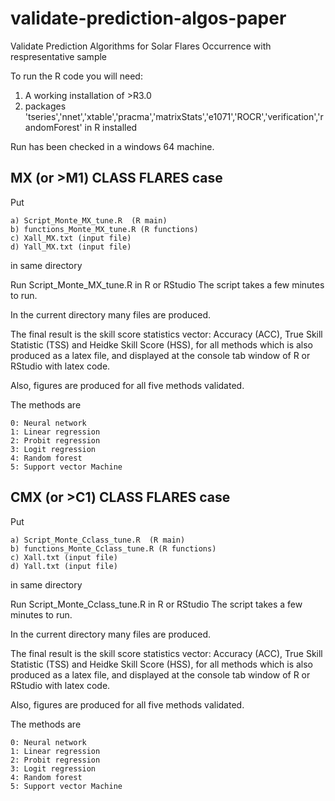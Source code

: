 # validate-prediction-algos-paper
Validate Prediction Algorithms for Solar Flares Occurrence with respresentative sample

To run the R code you will need:

1. A working installation of >R3.0
2. packages 'tseries','nnet','xtable','pracma','matrixStats','e1071','ROCR','verification','randomForest' in R installed


Run has been checked in a windows 64 machine.


## MX (or >M1) CLASS FLARES case

Put

```
a) Script_Monte_MX_tune.R  (R main) 
b) functions_Monte_MX_tune.R (R functions) 
c) Xall_MX.txt (input file) 
d) Yall_MX.txt (input file) 
```
in same directory 

Run Script_Monte_MX_tune.R in R or RStudio
The script takes a few minutes to run.


In the current directory many files are produced.

The final result is the skill score statistics vector: Accuracy (ACC), True Skill Statistic (TSS) and Heidke Skill Score (HSS), for all methods which is also produced as a latex file, and displayed at the console tab window of R or RStudio with latex code.

Also, figures are produced for all five methods validated.

The methods are
```
0: Neural network
1: Linear regression
2: Probit regression
3: Logit regression
4: Random forest
5: Support vector Machine
```

## CMX (or >C1) CLASS FLARES case

Put

```
a) Script_Monte_Cclass_tune.R  (R main)
b) functions_Monte_Cclass_tune.R (R functions)
c) Xall.txt (input file)
d) Yall.txt (input file)
```
in same directory 

Run Script_Monte_Cclass_tune.R in R or RStudio
The script takes a few minutes to run.


In the current directory many files are produced.

The final result is the skill score statistics vector: Accuracy (ACC), True Skill Statistic (TSS) and Heidke Skill Score (HSS), for all methods which is also produced as a latex file, and displayed at the console tab window of R or RStudio with latex code.

Also, figures are produced for all five methods validated.

The methods are
```
0: Neural network
1: Linear regression
2: Probit regression
3: Logit regression
4: Random forest
5: Support vector Machine
```
